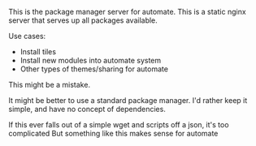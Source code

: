 
This is the package manager server for automate.
This is a static nginx server that serves up all packages available.

Use cases:
- Install tiles
- Install new modules into automate system
- Other types of themes/sharing for automate

This might be a mistake. 

It might be better to use a standard package manager.
I'd rather keep it simple, and have no concept of dependencies. 

If this ever falls out of a simple wget and scripts off a json, it's too complicated
But something like this makes sense for automate 
